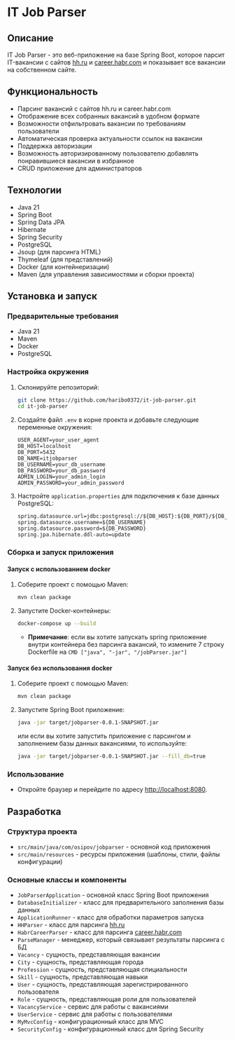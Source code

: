 # IT Job Parser

## Описание

IT Job Parser - это веб-приложение на базе Spring Boot, которое парсит IT-вакансии с сайтов [hh.ru](https://hh.ru) и [career.habr.com](https://career.habr.com) и показывает все вакансии на собственном сайте.

## Функциональность

- Парсинг вакансий с сайтов hh.ru и career.habr.com
- Отображение всех собранных вакансий в удобном формате
- Возможности отфильтровать вакансии по требованиям пользователи
- Автоматическая проверка актуальности ссылок на вакансии
- Поддержка авторизации
- Возможность авторизированному пользователю добавлять понравившиеся вакансии в избранное 
- CRUD приложение для администраторов

## Технологии

- Java 21
- Spring Boot
- Spring Data JPA
- Hibernate
- Spring Security
- PostgreSQL
- Jsoup (для парсинга HTML)
- Thymeleaf (для представлений)
- Docker (для контейнеризации)
- Maven (для управления зависимостями и сборки проекта)

## Установка и запуск

### Предварительные требования

- Java 21
- Maven
- Docker
- PostgreSQL

### Настройка окружения

1. Склонируйте репозиторий:

    ```bash
    git clone https://github.com/haribo0372/it-job-parser.git
    cd it-job-parser
    ```

2. Создайте файл `.env` в корне проекта и добавьте следующие переменные окружения:

    ```env
    USER_AGENT=your_user_agent
    DB_HOST=localhost
    DB_PORT=5432
    DB_NAME=itjobparser
    DB_USERNAME=your_db_username
    DB_PASSWORD=your_db_password
    ADMIN_LOGIN=your_admin_login
    ADMIN_PASSWORD=your_admin_password
    ```

3. Настройте `application.properties` для подключения к базе данных PostgreSQL:

    ```properties
    spring.datasource.url=jdbc:postgresql://${DB_HOST}:${DB_PORT}/${DB_NAME}
    spring.datasource.username=${DB_USERNAME}
    spring.datasource.password=${DB_PASSWORD}
    spring.jpa.hibernate.ddl-auto=update
    ```

### Сборка и запуск приложения

#### Запуск с использованием docker

1. Соберите проект с помощью Maven:

    ```bash
    mvn clean package
    ```

2. Запустите Docker-контейнеры:

    ```bash
    docker-compose up --build
    ```
   * **Примечание**: если вы хотите запускать spring приложение внутри контейнера без парсинга вакансий, то измените 7 строку Dockerfile на 
         ```
     CMD ["java", "-jar", "/jobParser.jar"] ```
#### Запуск без использования docker
1. Соберите проект с помощью Maven:

    ```bash
    mvn clean package
    ```
   
2. Запустите Spring Boot приложение:

    ```bash
    java -jar target/jobparser-0.0.1-SNAPSHOT.jar
    ```
   или если вы хотите запустить приложение с парсингом и заполнением базы данных вакансиями, то используйте:
    ```bash
    java -jar target/jobparser-0.0.1-SNAPSHOT.jar --fill_db=true
    ```
   
### Использование

- Откройте браузер и перейдите по адресу [http://localhost:8080](http://localhost:8080).

## Разработка

### Структура проекта

- `src/main/java/com/osipov/jobparser` - основной код приложения
- `src/main/resources` - ресурсы приложения (шаблоны, стили, файлы конфигурации)

### Основные классы и компоненты

- `JobParserApplication` - основной класс Spring Boot приложения
- `DatabaseInitializer` - класс для предварительного заполнения базы данных
- `ApplicationRunner` - класс для обработки параметров запуска
- `HHParser` - класс для парсинга [hh.ru](https://hh.ru)
- `HabrCareerParser` - класс для парсинга [career.habr.com](https://career.habr.com)
- `ParseManager` - менеджер, который связывает результаты парсинга с БД
- `Vacancy` - сущность, представляющая вакансии
- `City` - сущность, представляющая города
- `Profession` - сущность, представляющая спициальности
- `Skill` - сущность, представляющая навыки
- `User` - сущность, представляющая зарегистрированного пользователя
- `Role` - сущность, представляющая роли для пользователей 
- `VacancyService` - сервис для работы с вакансиями
- `UserService` - сервис для работы с пользователями 
- `MyMvcConfig` - конфигурационный класс для MVC
- `SecurityConfig` - конфигурационный класс для Spring Security
